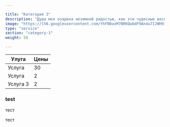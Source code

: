 ```yaml
---

title: "Категория 3"
description: "Душа моя озарена неземной радостью, как эти чудесные весенние утра, которыми я наслаждаюсь от всего сердца."
image: "https://lh6.googleusercontent.com/YhFN0axM7BRKQwbdF9An4u7IJWH9it_NvRhrVPKIIA"
type: "service"
section: "category-1"
weight: 50

---
```


Улуга   | Цены
--------|------
Услуга  | 30
Услуга  | 2
Услуга 3| 2


### test

тест

тест
